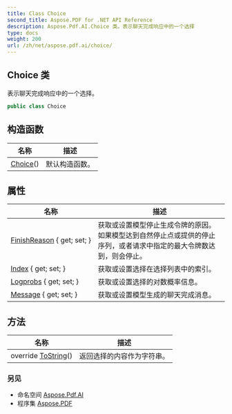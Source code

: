 ```yaml
---
title: Class Choice
second_title: Aspose.PDF for .NET API Reference
description: Aspose.Pdf.AI.Choice 类。表示聊天完成响应中的一个选择
type: docs
weight: 200
url: /zh/net/aspose.pdf.ai/choice/
---
```

## Choice 类

表示聊天完成响应中的一个选择。

```csharp
public class Choice
```

## 构造函数

| 名称 | 描述 |
| --- | --- |
| [Choice](choice/)() | 默认构造函数。 |

## 属性

| 名称 | 描述 |
| --- | --- |
| [FinishReason](../../aspose.pdf.ai/choice/finishreason/) { get; set; } | 获取或设置模型停止生成令牌的原因。如果模型达到自然停止点或提供的停止序列，或者请求中指定的最大令牌数达到，则会停止。 |
| [Index](../../aspose.pdf.ai/choice/index/) { get; set; } | 获取或设置选择在选择列表中的索引。 |
| [Logprobs](../../aspose.pdf.ai/choice/logprobs/) { get; set; } | 获取或设置选择的对数概率信息。 |
| [Message](../../aspose.pdf.ai/choice/message/) { get; set; } | 获取或设置模型生成的聊天完成消息。 |

## 方法

| 名称 | 描述 |
| --- | --- |
| override [ToString](../../aspose.pdf.ai/choice/tostring/)() | 返回选择的内容作为字符串。 |

### 另见

* 命名空间 [Aspose.Pdf.AI](../../aspose.pdf.ai/)
* 程序集 [Aspose.PDF](../../)